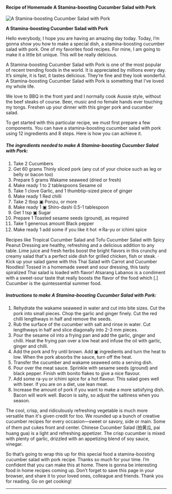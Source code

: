             

#### Recipe of Homemade A Stamina-boosting Cucumber Salad with Pork

![A Stamina-boosting Cucumber Salad with Pork](https://img-global.cpcdn.com/recipes/6311739439185920/751x532cq70/a-stamina-boosting-cucumber-salad-with-pork-recipe-main-photo.jpg)

**A Stamina-boosting Cucumber Salad with Pork**

Hello everybody, I hope you are having an amazing day today. Today, I’m gonna show you how to make a special dish, a stamina-boosting cucumber salad with pork. One of my favorites food recipes. For mine, I am going to make it a little bit unique. This will be really delicious.

A Stamina-boosting Cucumber Salad with Pork is one of the most popular of recent trending foods in the world. It is appreciated by millions every day. It’s simple, it is fast, it tastes delicious. They’re fine and they look wonderful. A Stamina-boosting Cucumber Salad with Pork is something that I’ve loved my whole life.

We love to BBQ in the front yard and I normally cook Aussie style, without the beef steaks of course. Beer, music and no female hands ever touching my tongs. Freshen up your dinner with this ginger pork and cucumber salad.

To get started with this particular recipe, we must first prepare a few components. You can have a stamina-boosting cucumber salad with pork using 12 ingredients and 8 steps. Here is how you can achieve it.

##### The ingredients needed to make A Stamina-boosting Cucumber Salad with Pork:

1.  Take 2 Cucumbers
2.  Get 60 grams Thinly sliced pork (any cut of your choice such as leg or belly or bacon too)
3.  Prepare 5 grams Wakame seaweed (dried or fresh)
4.  Make ready 1 to 2 tablespoons Sesame oil
5.  Take 1 clove Garlic, and 1 thumbtip-sized piece of ginger
6.  Make ready 1 Red chilli
7.  Take 2 tbsp ▣ Ponzu, or more
8.  Make ready 1 ▣ Shiro-dashi 0.5-1 tablespoon
9.  Get 1 tsp ▣ Sugar
10.  Prepare 1 Toasted sesame seeds (ground), as required
11.  Take 1 generous amount Black pepper
12.  Make ready 1 add some if you like it hot ＊Ra-yu or ichimi spice

Recipes like Tropical Cucumber Salad and Tofu Cucumber Salad with Spicy Peanut Dressing are healthy, refreshing and a delicious addition to any table. Lime juice and fresh herbs boost the bright flavors in this crunchy and creamy salad that's a perfect side dish for grilled chicken, fish or steak. · Kick up your salad game with this Thai Salad with Carrot and Cucumber Noodles! Tossed in a homemade sweet and sour dressing, this tasty spiralized Thai salad is loaded with flavor! Atsarang Labanos is a condiment with a sweet-sour taste that really boosts the flavor of the food which \[.\] Cucumber is the quintessential summer food.

##### Instructions to make A Stamina-boosting Cucumber Salad with Pork:

1.  Rehydrate the wakame seaweed in water and cut into bite sizes. Cut the pork into small pieces. Chop the garlic and ginger finely. Cut the red chilli lengthways in half and remove the seeds.
2.  Rub the surface of the cucumber with salt and rinse in water. Cut lengthways in half and slice diagonally into 2-3 mm pieces.
3.  Pour the sesame oil into a frying pan and add the garlic, ginger and chilli. Heat the frying pan over a low heat and infuse the oil with garlic, ginger and chilli.
4.  Add the pork and fry until brown. Add ▣ ingredients and turn the heat to low. When the pork absorbs the sauce, turn off the heat.
5.  Transfer the cucumber and wakame seaweed onto a serving dish.
6.  Pour over the meat sauce. Sprinkle with sesame seeds (ground) and black pepper. Finish with bonito flakes to give a nice flavour.
7.  Add some ra-yu or ichimi spice for a hot flavour. This salad goes well with beer. If you are on a diet, use lean meat.
8.  Increase the amount of pork if you want to make a more satisfying dish. Bacon will work well. Bacon is salty, so adjust the saltiness when you season.

The cool, crisp, and ridiculously refreshing vegetable is much more versatile than it's given credit for too. We rounded up a bunch of creative cucumber recipes for every occasion—sweet or savory, side or main. Some of them put cukes front and center. Chinese Cucumber Salad (拍黄瓜, pai huang gua) is a light and refreshing appetizer. The crisp cucumber is mixed with plenty of garlic, drizzled with an appetizing blend of soy sauce, vinegar.

So that’s going to wrap this up for this special food a stamina-boosting cucumber salad with pork recipe. Thanks so much for your time. I’m confident that you can make this at home. There is gonna be interesting food in home recipes coming up. Don’t forget to save this page in your browser, and share it to your loved ones, colleague and friends. Thank you for reading. Go on get cooking!

* * *